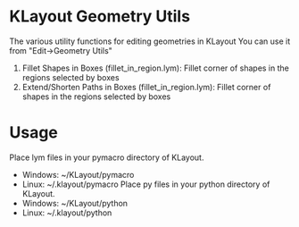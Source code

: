# KLayout Geometry Utils

The various utility functions for editing geometries in KLayout
You can use it from "Edit->Geometry Utils"
1. Fillet Shapes in Boxes (fillet_in_region.lym): Fillet corner of shapes in the regions selected by boxes
2. Extend/Shorten Paths in Boxes (fillet_in_region.lym): Fillet corner of shapes in the regions selected by boxes

# Usage
Place lym files in your pymacro directory of KLayout.
* Windows: ~/KLayout/pymacro
* Linux: ~/.klayout/pymacro
Place py files in your python directory of KLayout.
* Windows: ~/KLayout/python
* Linux: ~/.klayout/python
